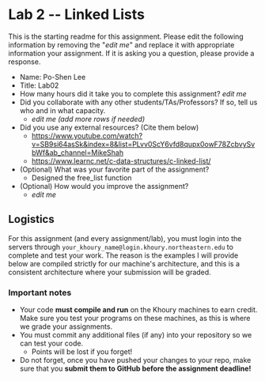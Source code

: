 # Lab 2 -- Linked Lists

This is the starting readme for this assignment.  Please edit the following 
information by removing the "*edit me*" and replace it with appropriate 
information your assignment. If it is asking you a question, please provide 
a response.

- Name: Po-Shen Lee
- Title: Lab02 
- How many hours did it take you to complete this assignment? *edit me*
- Did you collaborate with any other students/TAs/Professors? If so, tell 
  us who and in what capacity.
  - *edit me (add more rows if needed)*
- Did you use any external resources? (Cite them below)
  - https://www.youtube.com/watch?v=SB9si64asSk&index=8&list=PLvv0ScY6vfd8qupx0owF78ZcbvySvbWf&ab_channel=MikeShah
  - https://www.learnc.net/c-data-structures/c-linked-list/
- (Optional) What was your favorite part of the assignment? 
  - Designed the free_list function
- (Optional) How would you improve the assignment? 
  - *edit me*

## Logistics

For this assignment (and every assignment/lab), you must login into the 
servers through `your_khoury_name@login.khoury.northeastern.edu` to complete 
and test your work. The reason is the examples I will provide below are 
compiled strictly for our machine's architecture, and this is a consistent 
architecture where your submission will be graded.

### Important notes

* Your code **must compile and run** on the Khoury machines to earn credit. 
  Make sure you test your programs on these machines, as this is where we 
  grade your assignments.
* You must commit any additional files (if any) into your repository so we 
  can test your code.
  * Points will be lost if you forget!
* Do not forget, once you have pushed your changes to your repo, make sure 
  that you **submit them to GitHub before the assignment deadline!**
